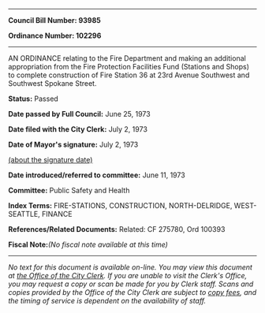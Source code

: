 

********

**Council Bill Number: 93985**
   
**Ordinance Number: 102296**
********

 AN ORDINANCE relating to the Fire Department and making an additional appropriation from the Fire Protection Facilities Fund (Stations and Shops) to complete construction of Fire Station 36 at 23rd Avenue Southwest and Southwest Spokane Street.

**Status:** Passed
   
**Date passed by Full Council:** June 25, 1973
   
**Date filed with the City Clerk:** July 2, 1973
   
**Date of Mayor's signature:** July 2, 1973
   
[(about the signature date)](/~public/approvaldate.htm)
   
   
   
**Date introduced/referred to committee:** June 11, 1973
   
**Committee:** Public Safety and Health
   
   
**Index Terms:** FIRE-STATIONS, CONSTRUCTION, NORTH-DELRIDGE, WEST-SEATTLE, FINANCE

**References/Related Documents:** Related: CF 275780, Ord 100393

**Fiscal Note:**_(No fiscal note available at this time)_
********

_No text for this document is available on-line. You may view this document at [the Office of the City Clerk](http://www.seattle.gov/leg/clerk/contactUs.htm). If you are unable to visit the Clerk's Office, you may request a copy or scan be made for you by Clerk staff. Scans and copies provided by the Office of the City Clerk are subject to [copy fees](http://clerk.seattle.gov/~public/clerkfees.htm), and the timing of service is dependent on the availability of staff._


